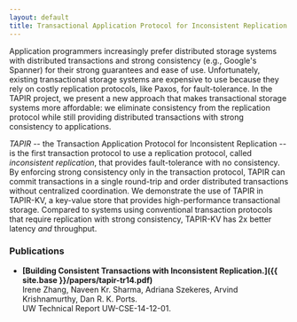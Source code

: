 ```yaml
---
layout: default
title: Transactional Application Protocol for Inconsistent Replication (TAPIR)
---
```


Application programmers increasingly prefer distributed storage
systems with distributed transactions and strong consistency (e.g.,
Google's Spanner) for their strong guarantees and ease of
use. Unfortunately, existing transactional storage systems are
expensive to use because they rely on costly replication protocols,
like Paxos, for fault-tolerance. In the TAPIR project, we present a
new approach that makes transactional storage systems more affordable:
we eliminate consistency from the replication protocol while still
providing distributed transactions with strong consistency to
applications.

*TAPIR* -- the Transaction Application Protocol for Inconsistent
Replication -- is the first transaction protocol to use a replication
protocol, called *inconsistent replication*, that provides
fault-tolerance with no consistency.  By enforcing strong consistency
only in the transaction protocol, TAPIR can commit transactions in a
single round-trip and order distributed transactions without
centralized coordination. We demonstrate the use of TAPIR in TAPIR-KV,
a key-value store that provides high-performance transactional
storage. Compared to systems using conventional transaction protocols
that require replication with strong consistency, TAPIR-KV has 2x
better latency *and* throughput.

### Publications

- **[Building Consistent Transactions with Inconsistent Replication.]({{ site.base }}/papers/tapir-tr14.pdf)**   
Irene Zhang, Naveen Kr. Sharma, Adriana Szekeres, Arvind Krishnamurthy, Dan R. K. Ports.   
UW Technical Report UW-CSE-14-12-01.
